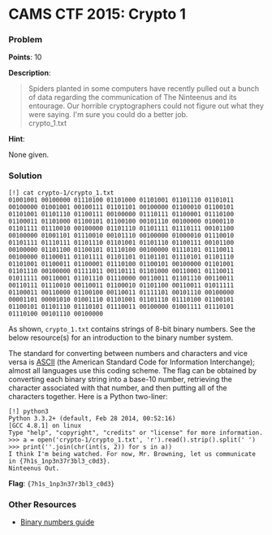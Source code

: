 # CAMS CTF 2015: Crypto 1

### Problem

**Points**: 10

**Description**: 

> Spiders planted in some computers have recently pulled out a bunch of data regarding the communication of The Ninteenus and its entourage. Our horrible cryptographers could not figure out what they were saying. I'm sure you could do a better job.  
> crypto_1.txt

**Hint**: 

None given.

### Solution

```
[!] cat crypto-1/crypto_1.txt 
01001001 00100000 01110100 01101000 01101001 01101110 01101011 00100000 01001001 00100111 01101101 00100000 01100010 01100101 01101001 01101110 01100111 00100000 01110111 01100001 01110100 01100011 01101000 01100101 01100100 00101110 00100000 01000110 01101111 01110010 00100000 01101110 01101111 01110111 00101100 00100000 01001101 01110010 00101110 00100000 01000010 01110010 01101111 01110111 01101110 01101001 01101110 01100111 00101100 00100000 01101100 01100101 01110100 00100000 01110101 01110011 00100000 01100011 01101111 01101101 01101101 01110101 01101110 01101001 01100011 01100001 01110100 01100101 00100000 01101001 01101110 00100000 01111011 00110111 01101000 00110001 01110011 01011111 00110001 01101110 01110000 00110011 01101110 00110011 00110111 01110010 00110011 01100010 01101100 00110011 01011111 01100011 00110000 01100100 00110011 01111101 00101110 00100000 00001101 00001010 01001110 01101001 01101110 01110100 01100101 01100101 01101110 01110101 01110011 00100000 01001111 01110101 01110100 00101110 00100000
```

As shown, `crypto_1.txt` contains strings of 8-bit binary numbers. See the below resource(s) for an introduction to the binary number system.

The standard for converting between numbers and characters and vice versa is [ASCII](http://en.wikipedia.org/wiki/ASCII) (the American Standard Code for Information Interchange); almost all languages use this coding scheme. The flag can be obtained by converting each binary string into a base-10 number, retrieving the character associated with that number, and then putting all of the characters together. Here is a Python two-liner: 

```
[!] python3
Python 3.3.2+ (default, Feb 28 2014, 00:52:16) 
[GCC 4.8.1] on linux
Type "help", "copyright", "credits" or "license" for more information.
>>> a = open('crypto-1/crypto_1.txt', 'r').read().strip().split(' ')
>>> print(''.join(chr(int(s, 2)) for s in a))
I think I'm being watched. For now, Mr. Browning, let us communicate in {7h1s_1np3n37r3bl3_c0d3}. 
Ninteenus Out.
```

**Flag**: `{7h1s_1np3n37r3bl3_c0d3}`

### Other Resources

* [Binary numbers guide](http://mathworld.wolfram.com/Binary.html)
